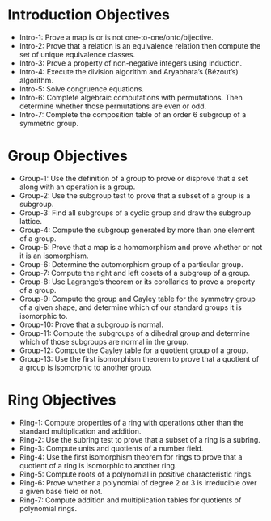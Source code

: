 # Introduction Objectives 

* Intro-1: Prove a map is or is not one-to-one/onto/bijective.
* Intro-2: Prove that a relation is an equivalence relation then compute the set of unique equivalence classes.
* Intro-3: Prove a property of non-negative integers using induction.
* Intro-4: Execute the division algorithm and Aryabhata’s (Bézout’s) algorithm.
* Intro-5: 	Solve congruence equations.
* Intro-6: Complete algebraic computations with permutations. Then determine whether those permutations are even or odd.
* Intro-7: Complete the composition table of an order 6 subgroup of a symmetric group.

# Group Objectives

* Group-1: Use the definition of a group to prove or disprove that a set along with an operation is a group.
* Group-2: Use the subgroup test to prove that a subset of a group is a subgroup.
* Group-3: Find all subgroups of a cyclic group and draw the subgroup lattice.
* Group-4: Compute the subgroup generated by more than one element of a group.
* Group-5: 	Prove that a map is a homomorphism and prove whether or not it is an isomorphism.
* Group-6:	Determine the automorphism group of a particular group.
* Group-7:	Compute the right and left cosets of a subgroup of a group.
* Group-8:	Use Lagrange’s theorem or its corollaries to prove a property of a group.
* Group-9:	Compute the group and Cayley table for the symmetry group of a given shape, and determine which of our standard groups it is isomorphic to.
* Group-10:	Prove that a subgroup is normal.
* Group-11:	Compute the subgroups of a dihedral group and determine which of those subgroups are normal in the group.
* Group-12:	Compute the Cayley table for a quotient group of a group.
* Group-13:	Use the first isomorphism theorem to prove that a quotient of a group is isomorphic to another group.

# Ring Objectives 

* Ring-1: Compute properties of a ring with operations other than the standard multiplication and addition.
* Ring-2: Use the subring test to prove that a subset of a ring is a subring.
* Ring-3: Compute units and quotients of a number field.
* Ring-4: Use the first isomorphism theorem for rings to prove that a quotient of a ring is isomorphic to another ring.
* Ring-5: 	Compute roots of a polynomial in positive characteristic rings.
* Ring-6:	Prove whether a polynomial of degree 2 or 3 is irreducible over a given base field or not.
* Ring-7:	Compute addition and multiplication tables for quotients of polynomial rings.